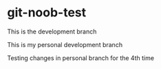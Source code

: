 # git-noob-test
This is the development branch

This is my personal development branch

Testing changes in personal branch for the 4th time
